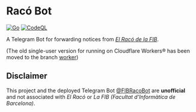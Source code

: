 # Racó Bot

[![Go](https://github.com/zry98/RacoBot/actions/workflows/go.yml/badge.svg?branch=main)](https://github.com/zry98/RacoBot/actions/workflows/go.yml)
[![CodeQL](https://github.com/zry98/RacoBot/actions/workflows/codeql.yml/badge.svg?branch=main)](https://github.com/zry98/RacoBot/actions/workflows/codeql.yml)

A Telegram Bot for forwarding notices from [*El Racó de la FIB*](https://raco.fib.upc.edu/).

(The old single-user version for running on Cloudflare Workers® has been moved to the branch [worker](https://github.com/zry98/RacoBot/tree/worker))

## Disclaimer

This project and the deployed Telegram Bot [@FIBRacoBot](https://t.me/FIBRacoBot) are **unofficial** and not associated with *El Racó* or *La FIB (Facultat d'Informàtica de Barcelona)*.
